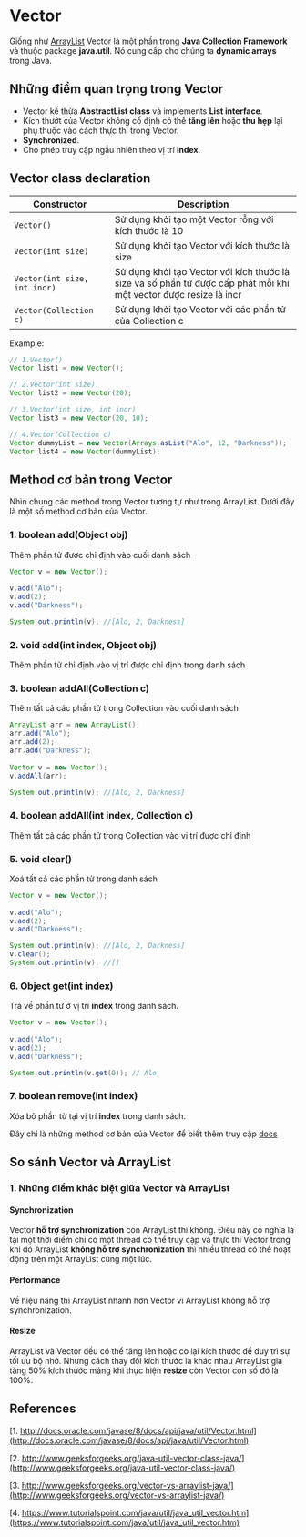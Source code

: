 # Vector
Giống như [ArrayList](https://github.com/nguyenvantra/Java-Collection-Tutorial/blob/master/step1-arraylist.md) Vector là một phần trong **Java Collection Framework** và thuộc package **java.util**. Nó cung cấp cho chúng ta **dynamic arrays** trong Java.

## Những điểm quan trọng trong Vector
- Vector kế thừa **AbstractList class** và implements **List interface**.
- Kích thướt của Vector không cố định có thể **tăng lên** hoặc **thu hẹp** lại phụ thuộc vào cách thực thi trong Vector.
- **Synchronized**.
- Cho phép truy cập ngẫu nhiên theo vị trí **index**.

## Vector class declaration
Constructor | Description
------------ | -------------
```Vector()``` | Sử dụng khởi tạo một Vector rỗng với kích thước là 10
```Vector(int size)``` | Sử dụng khởi tạo Vector với kích thước là size
```Vector(int size, int incr)``` | Sử dụng khởi tạo Vector với kích thước là size và số phần tử được cấp phát  mỗi khi một vector được resize là incr
```Vector(Collection c)``` | Sử dụng khởi tạo Vector với các phần tử của Collection c

Example:
```java
// 1.Vector()
Vector list1 = new Vector();

// 2.Vector(int size)
Vector list2 = new Vector(20);

// 3.Vector(int size, int incr)
Vector list3 = new Vector(20, 10);

// 4.Vector(Collection c)
Vector dummyList = new Vector(Arrays.asList("Alo", 12, "Darkness"));
Vector list4 = new Vector(dummyList);
```
## Method cơ bản trong Vector
Nhìn chung các method trong Vector tương tự như trong ArrayList. Dưới đây là một số method cơ bản của Vector.
### 1. boolean add(Object obj)
Thêm phần tử được chỉ định vào cuối danh sách
```java
Vector v = new Vector();
		
v.add("Alo");
v.add(2);
v.add("Darkness");

System.out.println(v); //[Alo, 2, Darkness]
```
### 2. void add(int index, Object obj)
Thêm phần tử chỉ định vào vị trí được chỉ định trong danh sách
### 3. boolean addAll(Collection c)
Thêm tất cả các phần tử trong Collection vào cuối danh sách
```java
ArrayList arr = new ArrayList();
arr.add("Alo");
arr.add(2);
arr.add("Darkness");
    
Vector v = new Vector();
v.addAll(arr);

System.out.println(v); //[Alo, 2, Darkness]
```
### 4. boolean addAll(int index, Collection c)
Thêm tất cả các phần tử trong Collection vào vị trí được chỉ định
### 5. void clear()
Xoá tất cả các phần tử trong danh sách
```java
Vector v = new Vector();
		
v.add("Alo");
v.add(2);
v.add("Darkness");

System.out.println(v); //[Alo, 2, Darkness]
v.clear();
System.out.println(v); //[]
```
### 6. Object get(int index)
Trả về phần tử ở vị trí **index** trong danh sách.
```java
Vector v = new Vector();
		
v.add("Alo");
v.add(2);
v.add("Darkness");

System.out.println(v.get(0)); // Alo
```
### 7. boolean remove(int index)
Xóa bỏ phần từ tại vị trí **index** trong danh sách.

Đây chỉ là những method cơ bản của Vector để biết thêm truy cập [docs](http://docs.oracle.com/javase/8/docs/api/java/util/Vector.html)

## So sánh Vector và ArrayList
### 1. Những điểm khác biệt giữa **Vector** và **ArrayList**
#### Synchronization
Vector **hỗ trợ synchronization** còn ArrayList thì không. Điều này có nghĩa là tại một thời điểm chỉ có một thread có thể truy cập và thực thi Vector trong khi đó ArrayList **không hỗ trợ synchronization** thì nhiều thread có thể hoạt động trên một ArrayList cùng một lúc.
#### Performance
Về hiệu năng thì ArrayList nhanh hơn Vector vì ArrayList không hỗ trợ synchronization.
#### Resize
ArrayList và Vector đều có thể tăng lên hoặc co lại kích thước để duy trì sự tối ưu bộ nhớ. Nhưng cách thay đổi kích thước là khác nhau ArrayList gia tăng 50% kích thước mảng khi thực hiện **resize** còn Vector con số đó là 100%.
## References
[1. http://docs.oracle.com/javase/8/docs/api/java/util/Vector.html](http://docs.oracle.com/javase/8/docs/api/java/util/Vector.html)

[2. http://www.geeksforgeeks.org/java-util-vector-class-java/](http://www.geeksforgeeks.org/java-util-vector-class-java/)

[3. http://www.geeksforgeeks.org/vector-vs-arraylist-java/](http://www.geeksforgeeks.org/vector-vs-arraylist-java/)

[4. https://www.tutorialspoint.com/java/util/java_util_vector.htm](https://www.tutorialspoint.com/java/util/java_util_vector.htm)

